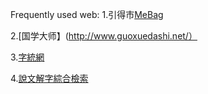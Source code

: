 Frequently used web:
1.引得市[MeBag](http://www.mebag.com/index/)

2.[国学大师】(http://www.guoxuedashi.net/） 

3.[字統網](https://zi.tools/)

4.[說文解字綜合檢索](http://www.homeinmists.com/shuowen/index.html) 
